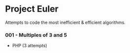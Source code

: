 # Project Euler
Attempts to code the most inefficient & efficient algorithms.

### 001 - Multiples of 3 and 5
- PHP (3 attempts)
